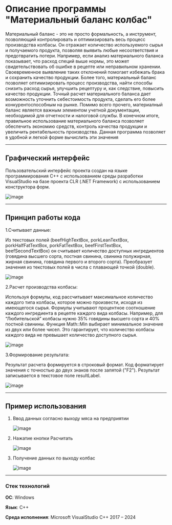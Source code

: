 # Описание программы "Материальный баланс колбас"

Материальный баланс - это не просто формальность, а инструмент, позволяющий контролировать и оптимизировать весь процесс производства колбасы. Он отражает количество используемого сырья и получаемого продукта, позволяя выявить любые несоответствия и предотвратить потери. Например, если анализ материального баланса показывает, что расход специй выше нормы, это может свидетельствовать об ошибке в рецепте или неправильном хранении. Своевременное выявление таких отклонений помогает избежать брака и сохранить качество продукции.
Более того, материальный баланс позволяет оптимизировать процесс производства, найти способы снизить расход сырья, улучшить рецептуру и, как следствие, повысить качество продукции. Точный расчет материального баланса дает возможность уточнить себестоимость продукта, сделать его более конкурентоспособным на рынке. Помимо всего прочего, материалный баланс является важным элементом учетной документации, необходимой для отчетности и налоговой службы. В конечном итоге, правильное использование материального баланса позволяет обеспечить экономию средств, контроль качества продукции и увеличить рентабельность производства.
Данная программа позволяет в удобной и легкой форме вычислить эти значения

---

## Графический интерфейс

Пользовательский интерфейс проекта создан на языке программирования С++ с использованием среды разработки VisualStudio на базе проекта CLR (.NET Framework) с использованием конструктора форм.



![image](https://github.com/Digital-Department-Vavilov-University/mat-balance-sausage/assets/135830345/63ac344f-7138-41a2-b091-2b9004bdfe87)



---

## Принцип работы кода

1.Считывает данные:

Из текстовых полей (beefHighTextBox, porkLeanTextBox, porkHalfFatTextBox, porkFatTextBox, beefFirstTextBox, beefSecondTextBox) он считывает количество доступных ингредиентов (говядина высшего сорта, постная свинина, свинина полужирная, жирная свинина, говядина первого и второго сорта).
Преобразует значения из текстовых полей в числа с плавающей точкой (double).


![image](https://github.com/Digital-Department-Vavilov-University/mat-balance-sausage/assets/135830345/d2c564df-fc95-48a5-a495-b430499da246)



2.Расчет производства колбасы:

Используя формулы, код рассчитывает максимальное количество каждого типа колбасы, которое можно произвести, исходя из имеющегося сырья.
Формулы учитывают процентное соотношение каждого ингредиента в рецепте каждого вида колбасы. Например, для “Любительской” колбасы нужно 35% говядины высшего сорта и 40% постной свинины.
Функция Math::Min выбирает минимальное значение из двух или более чисел. Это гарантирует, что количество колбасы каждого вида не превышает количество доступного сырья.


![image](https://github.com/Digital-Department-Vavilov-University/mat-balance-sausage/assets/135830345/98715573-a0e9-4df0-86db-2baecde0ae21)



3.Формирование результата:

Результат расчета формируется в строковый формат.
Код форматирует значения с точностью до двух знаков после запятой ("F2").
Результат записывается в текстовое поле resultLabel.


![image](https://github.com/Digital-Department-Vavilov-University/mat-balance-sausage/assets/135830345/2c6a179e-886d-4d89-b8cd-fd72a8fb56fb)

---

## Пример использования
1. Ввод данных согласно выходу мяса на предприятии
   
   ![image](https://github.com/Digital-Department-Vavilov-University/mat-balance-sausage/assets/135830345/97e2b6a3-8724-42a8-8e2a-5fa1bffb4850)
   
2. Нажатие кнопки Расчитать

   ![image](https://github.com/Digital-Department-Vavilov-University/mat-balance-sausage/assets/135830345/23315368-247a-4d08-b94c-c56f016bedf0)

4. Получение данных по выходу колбас

    ![image](https://github.com/Digital-Department-Vavilov-University/mat-balance-sausage/assets/135830345/031c3ae2-ea2a-400d-8de0-93b6d083cf01)
   
---   

### Стек технологий

__ОС__: Windows

__Язык__: C++

__Среда исполнения__: Microsoft VisualStudio C++ 2017 – 2024


   





